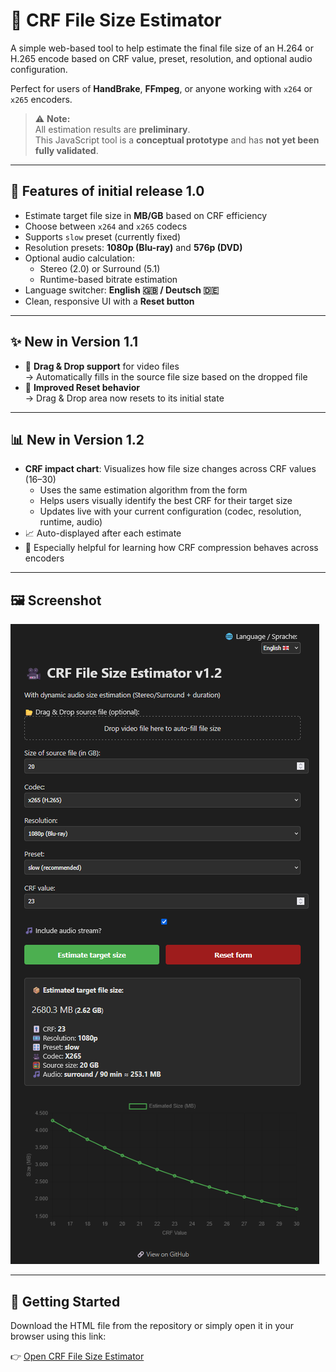 # 🎥 CRF File Size Estimator

A simple web-based tool to help estimate the final file size of an H.264 or H.265 encode based on CRF value, preset, resolution, and optional audio configuration.

Perfect for users of **HandBrake**, **FFmpeg**, or anyone working with `x264` or `x265` encoders.

> ⚠️ **Note:**  
> All estimation results are **preliminary**.  
> This JavaScript tool is a **conceptual prototype** and has **not yet been fully validated**.

---

## 🔧 Features of initial release 1.0

- Estimate target file size in **MB/GB** based on CRF efficiency
- Choose between `x264` and `x265` codecs
- Supports `slow` preset (currently fixed)
- Resolution presets: **1080p (Blu-ray)** and **576p (DVD)**
- Optional audio calculation:
  - Stereo (2.0) or Surround (5.1)
  - Runtime-based bitrate estimation
- Language switcher: **English 🇬🇧 / Deutsch 🇩🇪**
- Clean, responsive UI with a **Reset button**

---

## ✨ New in Version 1.1

- 📂 **Drag & Drop support** for video files  
  → Automatically fills in the source file size based on the dropped file
- 🔁 **Improved Reset behavior**  
  → Drag & Drop area now resets to its initial state

---

## 📊 New in Version 1.2

- **CRF impact chart**: Visualizes how file size changes across CRF values (16–30)
  - Uses the same estimation algorithm from the form
  - Helps users visually identify the best CRF for their target size
  - Updates live with your current configuration (codec, resolution, runtime, audio)
- 📈 Auto-displayed after each estimate
- 🧠 Especially helpful for learning how CRF compression behaves across encoders

---

## 🖼️ Screenshot

![Preview](preview.png)

---

## 🚀 Getting Started

Download the HTML file from the repository or simply open it in your browser using this link:

👉 [Open CRF File Size Estimator](https://tooelite.github.io/crf-file-size-estimator/crf_file_size_estimator_v1.2.html)

